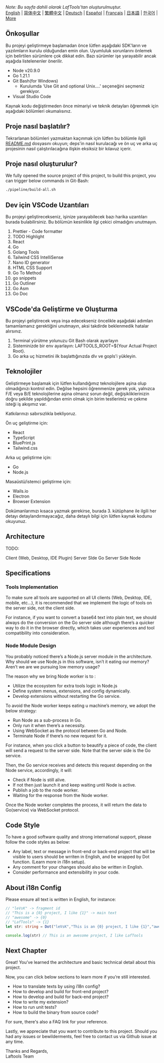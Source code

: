 <i>Note: Bu sayfa dahili olarak LafTools'tan oluşturulmuştur.</i> <br/> [English](/docs/en_US/CONTRIBUTION.md)  |  [简体中文](/docs/zh_CN/CONTRIBUTION.md)  |  [繁體中文](/docs/zh_HK/CONTRIBUTION.md)  |  [Deutsch](/docs/de/CONTRIBUTION.md)  |  [Español](/docs/es/CONTRIBUTION.md)  |  [Français](/docs/fr/CONTRIBUTION.md)  |  [日本語](/docs/ja/CONTRIBUTION.md)  |  [한국어](/docs/ko/CONTRIBUTION.md) | [More](/docs/) <br/>

## Önkoşullar

Bu projeyi geliştirmeye başlamadan önce lütfen aşağıdaki SDK'ların ve yazılımların kurulu olduğundan emin olun. Uyumluluk sorunlarını önlemek için belirtilen sürümlere çok dikkat edin. Bazı sürümler işe yarayabilir ancak aşağıda listelenenler önerilir.

- Node v20.9.0
- Go 1.21.1
- Git Bash(for Windows)
  - Kurulumda 'Use Git and optional Unix....' seçeneğini seçmeniz gerekiyor.
- Visual Studio Code

Kaynak kodu değiştirmeden önce mimariyi ve teknik detayları öğrenmek için aşağıdaki bölümleri okumalısınız.

## Proje nasıl başlatılır?

Tekrarlanan bölümleri yazmaktan kaçınmak için lütfen bu bölümle ilgili [README.md](../README.md) dosyasını okuyun; deps'in nasıl kurulacağı ve ön uç ve arka uç projesinin nasıl çalıştırılacağına ilişkin eksiksiz bir kılavuz içerir.

## Proje nasıl oluşturulur?

We fully opened the source project of this project, to build this project, you can trigger below commands in Git-Bash:

```bash
./pipeline/build-all.sh
```

## Dev için VSCode Uzantıları

Bu projeyi geliştirecekseniz, işinize yarayabilecek bazı harika uzantıları burada bulabilirsiniz. Bu bölümün kesinlikle ilgi çekici olmadığını unutmayın.

1. Prettier - Code formatter
2. TODO Highlight
3. React
4. Go
5. Golang Tools
6. Tailwind CSS IntelliSense
7. Nano ID generator
8. HTML CSS Support
9. Go To Method
10. go snippets
11. Go Outliner
12. Go Asm
13. Go Doc

## VSCode'da Geliştirme ve Oluşturma

Bu projeyi geliştirecek veya inşa edecekseniz öncelikle aşağıdaki adımları tamamlamanız gerektiğini unutmayın, aksi takdirde beklenmedik hatalar alırsınız.

1. Terminal yürütme yolunuzu Git Bash olarak ayarlayın
2. Sisteminizde bir env ayarlayın: LAFTOOLS_ROOT=${Your Actual Project Root}.
3. Go arka uç hizmetini ilk başlattığınızda dlv ve gopls'i yükleyin.

## Teknolojiler

Geliştirmeye başlamak için lütfen kullandığımız teknolojilere aşina olup olmadığınızı kontrol edin. Değilse hepsini öğrenmenize gerek yok, yalnızca F/E veya B/E teknolojilerine aşina olmanız sorun değil, değişikliklerinizin doğru şekilde yapıldığından emin olmak için birim testlerimiz ve çekme isteği iş akışımız var.

Katkılarınızı sabırsızlıkla bekliyoruz.

Ön uç geliştirme için:

- React
- TypeScript
- BluePrint.js
- Tailwind.css

Arka uç geliştirme için:

- Go
- Node.js

Masaüstü/istemci geliştirme için:

- Wails.io
- Electron
- Browser Extension

Dokümanlarımızı kısaca yazmak gerekirse, burada 3. kütüphane ile ilgili her detayı detaylandırmayacağız, daha detaylı bilgi için lütfen kaynak kodunu okuyunuz.

## Architecture

TODO:

Client (Web, Desktop, IDE Plugin)
<interact with>
Server SIde Go
<interact with>
Server Side Node

## Specifications

### Tools Implementation

To make sure all tools are supported on all UI clients (Web, Desktop, IDE, mobile, etc…), it is recommended that we implement the logic of tools on the server side, not the client side.

For instance, if you want to convert a base64 text into plain text, we should always do the conversion on the Go server side although there’s a quicker way to do it in the browser directly, which takes user experiences and tool compatibility into consideration.

### Node Module Design

You probably noticed there’s a Node.js server module in the architecture. Why should we use Node.js in this software, isn’t it eating our memory? Aren’t we are we pursuing low memory usage?

The reason why we bring Node worker is to :

- Utilize the ecosystem for extra tools logic in Node.js
- Define system menus, extensions, and config dynamically.
- Develop extensions without restarting the Go service.

To avoid the Node worker keeps eating u machine’s memory, we adopt the below strategy:

- Run Node as a sub-process in Go.
- Only run it when there’s a necessity.
- Using WebSocket as the protocol between Go and Node.
- Terminate Node if there’s no new request for it.

For instance, when you click a button to beautify a piece of code, the client will send a request to the server side. Note that the server side is the Go service.

Then, the Go service receives and detects this request depending on the Node service, accordingly, it will:

- Check if Node is still alive.
- If not then just launch it and keep waiting until Node is active.
- Publish a job to the node worker.
- Waiting for the response from the Node worker.

Once the Node worker completes the process, it will return the data to Go(service) via WebSocket protocol.

## Code Style

To have a good software quality and strong international support, please follow the code styles as below:

- Any label, text or message in front-end or back-end project that will be visible to users should be wrriten in English, and be wrapped by Dot function. (Learn more in i18n setup).
- Any comment for your changes should also be written in English.
- Consider performance and extensibility in your code.

## About i18n Config

Please ensure all text is written in English, for instance:

```Typescript
// "leVsK" -> fragment id
// "This is a {0} project, I like {1}" -> main text
// "awesome" -> {0}
// "LafTools" -> {1}
let str: string = Dot("leVsK","This is an {0} project, I like {1}","awesome","LafTools")

console.log(str) // This is an awesome project, I like LafTools
```

## Next Chapter

Great! You’ve learned the architecture and basic technical detail about this project.

Now, you can click below sections to learn more if you’re still interested.

- How to translate texts by using i18n config?
- How to develop and build for front-end project?
- How to develop and build for back-end project?
- How to write my extension?
- How to run unit tests?
- How to build the binary from source code?

For sure, there's also a FAQ link for your reference.

Lastly, we appreciate that you want to contribute to this project. Should you had any issues or bewilderments, feel free to contact us via Github issue at any time.

Thanks and Regards,  
Laftools Team
